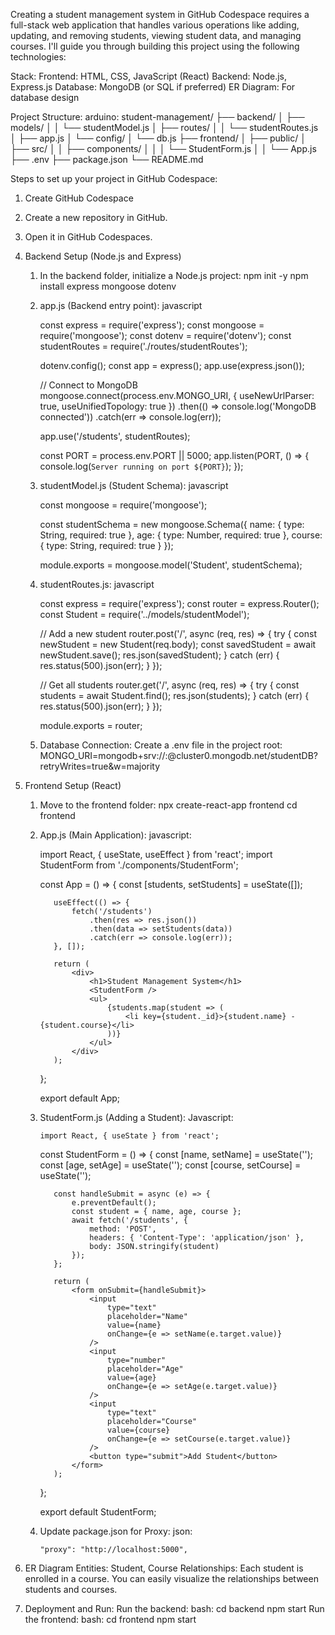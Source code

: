 Creating a student management system in GitHub Codespace requires a full-stack web application that handles various operations like adding, updating, and removing students, viewing student data, and managing courses. I'll guide you through building this project using the following technologies:

Stack:
Frontend: HTML, CSS, JavaScript (React)
Backend: Node.js, Express.js
Database: MongoDB (or SQL if preferred)
ER Diagram: For database design

Project Structure:
arduino:
student-management/
├── backend/
│   ├── models/
│   │   └── studentModel.js
│   ├── routes/
│   │   └── studentRoutes.js
│   ├── app.js
│   └── config/
│       └── db.js
├── frontend/
│   ├── public/
│   ├── src/
│   │   ├── components/
│   │   │   └── StudentForm.js
│   │   └── App.js
├── .env
├── package.json
└── README.md

Steps to set up your project in GitHub Codespace:
1. Create GitHub Codespace
  1. Create a new repository in GitHub.
  2. Open it in GitHub Codespaces.

2. Backend Setup (Node.js and Express)
    1. In the backend folder, initialize a Node.js project:
        npm init -y
        npm install express mongoose dotenv
    2. app.js (Backend entry point):
        javascript
        
        const express = require('express');
        const mongoose = require('mongoose');
        const dotenv = require('dotenv');
        const studentRoutes = require('./routes/studentRoutes');
        
        dotenv.config();
        const app = express();
        app.use(express.json());
        
        // Connect to MongoDB
        mongoose.connect(process.env.MONGO_URI, { useNewUrlParser: true, useUnifiedTopology: true })
            .then(() => console.log('MongoDB connected'))
            .catch(err => console.log(err));
        
        app.use('/students', studentRoutes);
        
        const PORT = process.env.PORT || 5000;
        app.listen(PORT, () => {
            console.log(`Server running on port ${PORT}`);
        });
    
     3. studentModel.js (Student Schema):
          javascript
    
          const mongoose = require('mongoose');
          
          const studentSchema = new mongoose.Schema({
              name: { type: String, required: true },
              age: { type: Number, required: true },
              course: { type: String, required: true }
          });
          
          module.exports = mongoose.model('Student', studentSchema);
    
      4. studentRoutes.js:
          javascript
    
          const express = require('express');
          const router = express.Router();
          const Student = require('../models/studentModel');
          
          // Add a new student
          router.post('/', async (req, res) => {
              try {
                  const newStudent = new Student(req.body);
                  const savedStudent = await newStudent.save();
                  res.json(savedStudent);
              } catch (err) {
                  res.status(500).json(err);
              }
          });
          
          // Get all students
          router.get('/', async (req, res) => {
              try {
                  const students = await Student.find();
                  res.json(students);
              } catch (err) {
                  res.status(500).json(err);
              }
          });
          
          module.exports = router;
    
      5. Database Connection: Create a .env file in the project root:
           MONGO_URI=mongodb+srv://<username>:<password>@cluster0.mongodb.net/studentDB?retryWrites=true&w=majority
         
3.  Frontend Setup (React)
      1. Move to the frontend folder:
           npx create-react-app frontend
           cd frontend
     
      2. App.js (Main Application):
           javascript:

            import React, { useState, useEffect } from 'react';
            import StudentForm from './components/StudentForm';
            
            const App = () => {
                const [students, setStudents] = useState([]);
            
                useEffect(() => {
                    fetch('/students')
                        .then(res => res.json())
                        .then(data => setStudents(data))
                        .catch(err => console.log(err));
                }, []);
            
                return (
                    <div>
                        <h1>Student Management System</h1>
                        <StudentForm />
                        <ul>
                            {students.map(student => (
                                <li key={student._id}>{student.name} - {student.course}</li>
                            ))}
                        </ul>
                    </div>
                );
            };
            
            export default App;

      3. StudentForm.js (Adding a Student):
            Javascript:

             import React, { useState } from 'react';
            
            const StudentForm = () => {
                const [name, setName] = useState('');
                const [age, setAge] = useState('');
                const [course, setCourse] = useState('');
            
                const handleSubmit = async (e) => {
                    e.preventDefault();
                    const student = { name, age, course };
                    await fetch('/students', {
                        method: 'POST',
                        headers: { 'Content-Type': 'application/json' },
                        body: JSON.stringify(student)
                    });
                };
            
                return (
                    <form onSubmit={handleSubmit}>
                        <input
                            type="text"
                            placeholder="Name"
                            value={name}
                            onChange={e => setName(e.target.value)}
                        />
                        <input
                            type="number"
                            placeholder="Age"
                            value={age}
                            onChange={e => setAge(e.target.value)}
                        />
                        <input
                            type="text"
                            placeholder="Course"
                            value={course}
                            onChange={e => setCourse(e.target.value)}
                        />
                        <button type="submit">Add Student</button>
                    </form>
                );
            };
            
            export default StudentForm;

      4. Update package.json for Proxy:
             json:

             "proxy": "http://localhost:5000",
4. ER Diagram
      Entities: Student, Course
      Relationships:
      Each student is enrolled in a course.
      You can easily visualize the relationships between students and courses.


            
5. Deployment and Run:
      Run the backend:
          bash: 
          cd backend
          npm start
      Run the frontend:
          bash:
          cd frontend
          npm start


            
